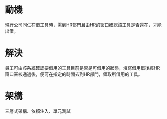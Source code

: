 # 動機
現行公司同仁在借工具時，需到HR部門且由HR的窗口確認該工具是否還在，才能出借。

# 解決
員工可由該系統確認要借用的工具目前是否是可借用的狀態，填寫借用單後經HR窗口審核通過後，便可在指定的時間去到HR部門，領取所借用的工具。

# 架構
三層式架構、依賴注入、單元測試
